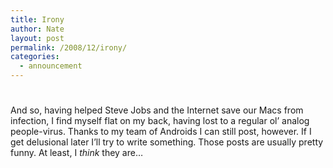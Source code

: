 ```yaml
---
title: Irony
author: Nate
layout: post
permalink: /2008/12/irony/
categories:
  - announcement
---
```

# 

And so, having helped Steve Jobs and the Internet save our Macs from infection, I find myself flat on my back, having lost to a regular ol’ analog people-virus. Thanks to my team of Androids I can still post, however. If I get delusional later I’ll try to write something. Those posts are usually pretty funny. At least, I *think* they are…